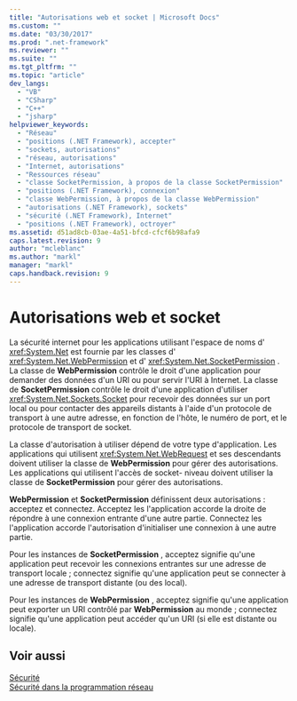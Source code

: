 ```yaml
---
title: "Autorisations web et socket | Microsoft Docs"
ms.custom: ""
ms.date: "03/30/2017"
ms.prod: ".net-framework"
ms.reviewer: ""
ms.suite: ""
ms.tgt_pltfrm: ""
ms.topic: "article"
dev_langs: 
  - "VB"
  - "CSharp"
  - "C++"
  - "jsharp"
helpviewer_keywords: 
  - "Réseau"
  - "positions (.NET Framework), accepter"
  - "sockets, autorisations"
  - "réseau, autorisations"
  - "Internet, autorisations"
  - "Ressources réseau"
  - "classe SocketPermission, à propos de la classe SocketPermission"
  - "positions (.NET Framework), connexion"
  - "classe WebPermission, à propos de la classe WebPermission"
  - "autorisations (.NET Framework), sockets"
  - "sécurité (.NET Framework), Internet"
  - "positions (.NET Framework), octroyer"
ms.assetid: d51ad8cb-03ae-4a51-bfcd-cfcf6b98afa9
caps.latest.revision: 9
author: "mcleblanc"
ms.author: "markl"
manager: "markl"
caps.handback.revision: 9
---
```

# Autorisations web et socket
La sécurité internet pour les applications utilisant l'espace de noms d' <xref:System.Net> est fournie par les classes d' <xref:System.Net.WebPermission> et d' <xref:System.Net.SocketPermission> .  La classe de **WebPermission** contrôle le droit d'une application pour demander des données d'un URI ou pour servir l'URI à Internet.  La classe de **SocketPermission** contrôle le droit d'une application d'utiliser <xref:System.Net.Sockets.Socket> pour recevoir des données sur un port local ou pour contacter des appareils distants à l'aide d'un protocole de transport à une autre adresse, en fonction de l'hôte, le numéro de port, et le protocole de transport de socket.  
  
 La classe d'autorisation à utiliser dépend de votre type d'application.  Les applications qui utilisent <xref:System.Net.WebRequest> et ses descendants doivent utiliser la classe de **WebPermission** pour gérer des autorisations.  Les applications qui utilisent l'accès de socket\- niveau doivent utiliser la classe de **SocketPermission** pour gérer des autorisations.  
  
 **WebPermission** et **SocketPermission** définissent deux autorisations : acceptez et connectez.  Acceptez les l'application accorde la droite de répondre à une connexion entrante d'une autre partie.  Connectez les l'application accorde l'autorisation d'initialiser une connexion à une autre partie.  
  
 Pour les instances de **SocketPermission** , acceptez signifie qu'une application peut recevoir les connexions entrantes sur une adresse de transport locale ; connectez signifie qu'une application peut se connecter à une adresse de transport distante \(ou des local\).  
  
 Pour les instances de **WebPermission** , acceptez signifie qu'une application peut exporter un URI contrôlé par **WebPermission** au monde ; connectez signifie qu'une application peut accéder qu'un URI \(si elle est distante ou locale\).  
  
## Voir aussi  
 [Sécurité](../../../docs/standard/security/index.md)   
 [Sécurité dans la programmation réseau](../../../docs/framework/network-programming/security-in-network-programming.md)